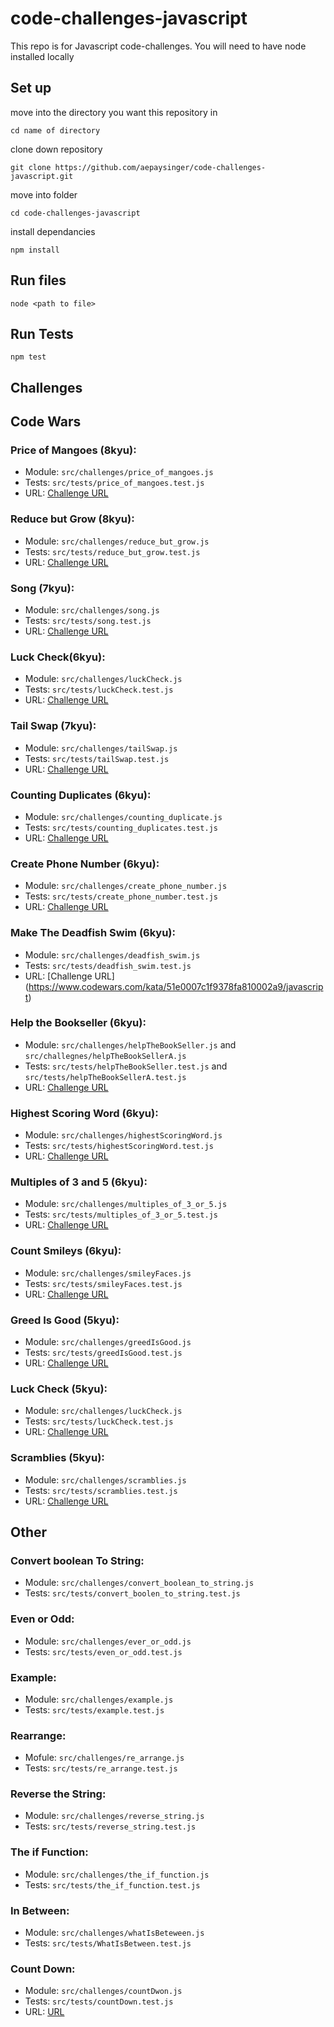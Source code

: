 # code-challenges-javascript
This repo is for Javascript code-challenges.
You will need to have node installed locally
## Set up
move into the directory you want this repository in 
```
cd name of directory
```
clone down repository
```
git clone https://github.com/aepaysinger/code-challenges-javascript.git
```
move into folder
```
cd code-challenges-javascript
```
install dependancies
```
npm install
```

## Run files
```
node <path to file>
```
## Run Tests
```
npm test
```

## Challenges
## Code Wars
### Price of Mangoes (8kyu):
  * Module: `src/challenges/price_of_mangoes.js`
  * Tests: `src/tests/price_of_mangoes.test.js`
  * URL: [Challenge URL](https://www.codewars.com/kata/57a77726bb9944d000000b06/javascript)
### Reduce but Grow (8kyu):
  * Module: `src/challenges/reduce_but_grow.js`
  * Tests: `src/tests/reduce_but_grow.test.js`
  * URL: [Challenge URL](https://www.codewars.com/kata/57f780909f7e8e3183000078/javascript)
### Song (7kyu):
  * Module: `src/challenges/song.js`
  * Tests: `src/tests/song.test.js`
  * URL: [Challenge URL](https://www.codewars.com/kata/6089c7992df556001253ba7d/javascript)
### Luck Check(6kyu):
  * Module: `src/challenges/luckCheck.js`
  * Tests: `src/tests/luckCheck.test.js`
  * URL: [Challenge URL](https://www.codewars.com/kata/5314b3c6bb244a48ab00076c/train/javascript)
### Tail Swap (7kyu):
  * Module: `src/challenges/tailSwap.js`
  * Tests: `src/tests/tailSwap.test.js`
  * URL: [Challenge URL](https://www.codewars.com/kata/5868812b15f0057e05000001/solutions/javascript)
### Counting Duplicates (6kyu):
  * Module: `src/challenges/counting_duplicate.js`
  * Tests: `src/tests/counting_duplicates.test.js`
  * URL: [Challenge URL](https://www.codewars.com/kata/54bf1c2cd5b56cc47f0007a1/javascript)
### Create Phone Number (6kyu):
  * Module: `src/challenges/create_phone_number.js`
  * Tests: `src/tests/create_phone_number.test.js`
  * URL: [Challenge URL](https://www.codewars.com/kata/525f50e3b73515a6db000b83/javascript)
### Make The Deadfish Swim (6kyu):
  * Module: `src/challenges/deadfish_swim.js`
  * Tests: `src/tests/deadfish_swim.test.js`
  * URL: [Challenge URL] (https://www.codewars.com/kata/51e0007c1f9378fa810002a9/javascript)
### Help the Bookseller (6kyu):
  * Module: `src/challenges/helpTheBookSeller.js` and `src/challegnes/helpTheBookSellerA.js`
  * Tests: `src/tests/helpTheBookSeller.test.js` and `src/tests/helpTheBookSellerA.test.js`
  * URL: [Challenge URL](https://www.codewars.com/kata/54dc6f5a224c26032800005c/javascript)
### Highest Scoring Word (6kyu):
  * Module: `src/challenges/highestScoringWord.js`
  * Tests: `src/tests/highestScoringWord.test.js`
  * URL: [Challenge URL](https://www.codewars.com/kata/57eb8fcdf670e99d9b000272/javascript)
### Multiples of 3 and 5 (6kyu):
  * Module: `src/challenges/multiples_of_3_or_5.js`
  * Tests: `src/tests/multiples_of_3_or_5.test.js`
  * URL: [Challenge URL](https://www.codewars.com/kata/514b92a657cdc65150000006/javascript)
### Count Smileys (6kyu):
  * Module: `src/challenges/smileyFaces.js`
  * Tests: `src/tests/smileyFaces.test.js`
  * URL: [Challenge URL](https://www.codewars.com/kata/583203e6eb35d7980400002a/javascript)
### Greed Is Good (5kyu):
  * Module: `src/challenges/greedIsGood.js`
  * Tests: `src/tests/greedIsGood.test.js`
  * URL: [Challenge URL](https://www.codewars.com/kata/5270d0d18625160ada0000e4/javascript)
### Luck Check (5kyu):
  * Module: `src/challenges/luckCheck.js`
  * Tests: `src/tests/luckCheck.test.js`
  * URL: [Challenge URL](https://www.codewars.com/kata/5314b3c6bb244a48ab00076c/javascript)
### Scramblies (5kyu):
  * Module: `src/challenges/scramblies.js`
  * Tests: `src/tests/scramblies.test.js`
  * URL: [Challenge URL](https://www.codewars.com/kata/55c04b4cc56a697bb0000048/javascript)
## Other
### Convert boolean To String:
  * Module: `src/challenges/convert_boolean_to_string.js`
  * Tests: `src/tests/convert_boolen_to_string.test.js`
### Even or Odd:
  * Module: `src/challenges/ever_or_odd.js`
  * Tests: `src/tests/even_or_odd.test.js`
### Example:
  * Module:  `src/challenges/example.js`
  * Tests: `src/tests/example.test.js`
### Rearrange:
  * Mofule: `src/challenges/re_arrange.js`
  * Tests: `src/tests/re_arrange.test.js`
### Reverse the String:
  * Module: `src/challenges/reverse_string.js`
  * Tests: `src/tests/reverse_string.test.js`
### The if Function:
  * Module: `src/challenges/the_if_function.js`
  * Tests: `src/tests/the_if_function.test.js`
### In Between:
  * Module: `src/challenges/whatIsBeteween.js`
  * Tests: `src/tests/WhatIsBetween.test.js`
### Count Down:
  * Module: `src/challenges/countDwon.js`
  * Tests: `src/tests/countDown.test.js`
  * URL: [URL](https://www.freecodecamp.org/learn/javascript-algorithms-and-data-structures/basic-javascript/use-recursion-to-create-a-countdown)